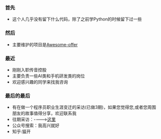 ### 首先
- 这个人几乎没有留下什么代码，除了之前学Python的时候留下过一些
### 然后
- 主要维护的项目是[Awesome-offer](https://github.com/lietoumai/Awesome-offer)
### 最近
- 刚刚入职传音控股
- 主要负责一些AI类和手机研发类的岗位
- 欢迎感兴趣的同学来找我咨询
### 最后的最后
- 有在做一个程序员职业生涯变迁的采访(已做3期)，如果您觉得您,或者您周围朋友的故事值得分享，欢迎联系我
- 往期采访：---->[这里](https://mp.weixin.qq.com/mp/appmsgalbum?action=getalbum&album_id=1496616199663730689&__biz=MzA4MjU3NDQ1MA==#wechat_redirect)
- 公众号搜索：我高兴就好
- 知乎:猫开
